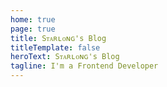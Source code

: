 ```yaml
---
home: true
page: true
title: Sᴛᴀʀʟᴏɴɢ's Blog
titleTemplate: false
heroText: Sᴛᴀʀʟᴏɴɢ's Blog
tagline: I'm a Frontend Developer
---
```


<script setup>
import ThemeHero from '@theme/components/ThemeHero.vue'
</script>

<ThemeHero />
<ThemeBlog />
